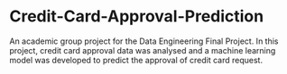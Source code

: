 # Credit-Card-Approval-Prediction
An academic group project for the Data Engineering Final Project. In this project, credit card approval data was analysed and a machine learning model was developed to predict the approval of credit card request.
